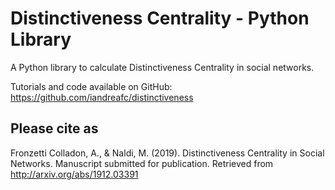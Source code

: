 # Distinctiveness Centrality - Python Library
A Python library to calculate Distinctiveness Centrality in social networks. 

Tutorials and code available on GitHub: https://github.com/iandreafc/distinctiveness


## Please cite as
Fronzetti Colladon, A., & Naldi, M. (2019). Distinctiveness Centrality in Social Networks. Manuscript submitted for publication. Retrieved from http://arxiv.org/abs/1912.03391